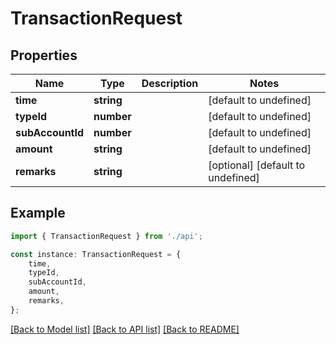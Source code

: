# TransactionRequest


## Properties

Name | Type | Description | Notes
------------ | ------------- | ------------- | -------------
**time** | **string** |  | [default to undefined]
**typeId** | **number** |  | [default to undefined]
**subAccountId** | **number** |  | [default to undefined]
**amount** | **string** |  | [default to undefined]
**remarks** | **string** |  | [optional] [default to undefined]

## Example

```typescript
import { TransactionRequest } from './api';

const instance: TransactionRequest = {
    time,
    typeId,
    subAccountId,
    amount,
    remarks,
};
```

[[Back to Model list]](../README.md#documentation-for-models) [[Back to API list]](../README.md#documentation-for-api-endpoints) [[Back to README]](../README.md)

